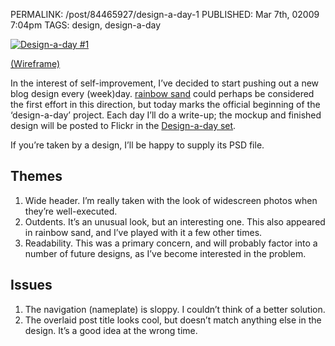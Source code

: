 PERMALINK: /post/84465927/design-a-day-1
PUBLISHED: Mar 7th, 02009 7:04pm
TAGS: design, design-a-day

[![Design-a-day #1][fl]][dad1]

 [dad1]: http://flickr.com/photos/stilist/3336716356/
 [fl]: http://farm4.static.flickr.com/3550/3336716356_57cf0e6668.jpg

[(Wireframe)][wf]

 [wf]: http://flickr.com/photos/stilist/3336764168/

In the interest of self-improvement, I’ve decided to start pushing out a new
blog design every (week)day. [rainbow sand][rainbow] could perhaps be
considered the first effort in this direction, but today marks the official
beginning of the ‘design-a-day’ project. Each day I’ll do a write-up; the
mockup and finished design will be posted to Flickr in the
[Design-a-day set][dadset].

 [dadset]: http://flickr.com/photos/stilist/sets/72157614936626918/
 [rainbow]: http://ratafia.info/post/83877017/rainbow-sand

If you’re taken by a design, I’ll be happy to supply its
<abbr class='smallcaps'>PSD</abbr> file.

## Themes

1. Wide header. I’m really taken with the look of widescreen photos when
they’re well-executed.
1. Outdents. It’s an unusual look, but an interesting one. This also appeared
in rainbow sand, and I’ve played with it a few other times.
1. Readability. This was a primary concern, and will probably factor into a
number of future designs, as I’ve become interested in the problem.

## Issues

1. The navigation (nameplate) is sloppy. I couldn’t think of a better solution.
1. The overlaid post title looks cool, but doesn’t match anything else in the
design. It’s a good idea at the wrong time.
